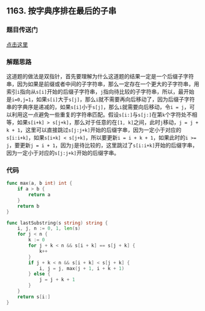 ## 1163. 按字典序排在最后的子串

### 题目传送门

[点击这里](https://leetcode.cn/problems/last-substring-in-lexicographical-order/)

### 解题思路

这道题的做法是双指针，首先要理解为什么这道题的结果一定是一个后缀子字符串，因为如果是前缀或者中间的子字符串，那么一定存在一个更大的子字符串，用索引`i`指向从`s[i]`开始的后缀子字符串，`j`指向待比较的子字符串，所以，最开始是`i=0,j=1`，如果`s[i]`大于`s[j]`，那么`i`就不需要再向后移动了，因为后缀子字符串的字典序是递减的，如果`s[i]`小于`s[j]`，那么`i`就需要向后移动，令`i = j`，可以利用这一点避免一些重复的字符串匹配。假设`s[i:]`与`s[j:]`在第`k`个字符处不相等，如果`s[i+k] > s[j+k]`，那么对于任意的在`[1, k]`之间，此时`j`移动，`j = j + k + 1`，这里可以直接跳过`s[j:j+k]`开始的后缀字串，因为一定小于对应的`s[i:i+k]`，如果`s[i+k] < s[j+k]`，所以要更新`i = i + k + 1`，如果此时的`i >= j`，要更新`j = i + 1`，因为`j`是待比较的，这里跳过了`s[i:i+k]`开始的后缀字串，因为一定小于对应的`s[j:j+k]`开始的后缀字串。

### 代码

```go
func max(a, b int) int {
    if a > b {
        return a
    }
    return b
}

func lastSubstring(s string) string {
    i, j, n := 0, 1, len(s)
    for j < n {
        k := 0
        for j + k < n && s[i + k] == s[j + k] {
            k++
        }
        if j + k < n && s[i + k] < s[j + k] {
            i, j = j, max(j + 1, i + k + 1)
        } else {
            j = j + k + 1
        }
    }
    return s[i:]
}
```